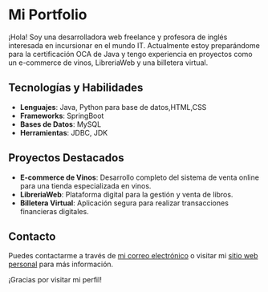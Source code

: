 # Mi Portfolio

¡Hola! Soy una desarrolladora web freelance y profesora de inglés interesada en incursionar en el mundo IT. Actualmente estoy preparándome para la certificación OCA de Java y tengo experiencia en proyectos como un e-commerce de vinos, LibreriaWeb y una billetera virtual.

## Tecnologías y Habilidades

- **Lenguajes**: Java, Python para base de datos,HTML,CSS
- **Frameworks**: SpringBoot
- **Bases de Datos**: MySQL
- **Herramientas**: JDBC, JDK

## Proyectos Destacados

- **E-commerce de Vinos**: Desarrollo completo del sistema de venta online para una tienda especializada en vinos.
- **LibreriaWeb**: Plataforma digital para la gestión y venta de libros.
- **Billetera Virtual**: Aplicación segura para realizar transacciones financieras digitales.

## Contacto

Puedes contactarme a través de [mi correo electrónico](mailto:tuemail@example.com) o visitar mi [sitio web personal](https://tu-sitio-web.com) para más información.

¡Gracias por visitar mi perfil!


